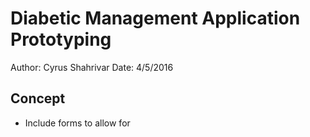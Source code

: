 # Diabetic Management Application Prototyping

Author: Cyrus Shahrivar
Date: 4/5/2016

## Concept
- Include forms to allow for 
